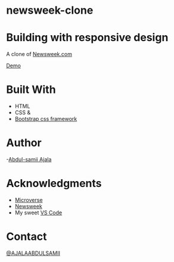 # newsweek-clone

# Building with responsive design
A clone of [Newsweek.com](https://newsweek.com)

[Demo](https://rawcdn.githack.com/jalasem/newsweek-bootstrap/8f3f347118c769c6884a1ec13fd649bbac3bc30d/index.html)


# Built With
- HTML
- CSS &
- [Bootstrap css framework](https://getbootstratp.com)

# Author
 -[Abdul-samii Ajala](https://github.com/jalasem)


# Acknowledgments
- [Microverse](https://microverse.org)
- [Newsweek](https://newsweek.com/)
- My sweet [VS Code](https://code.visualstudio.com/)

# Contact
 [@AJALAABDULSAMII](https://twitter.com/AJALAABDULSAMII)
